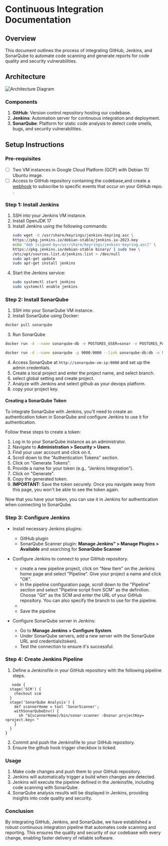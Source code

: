 # Continuous Integration Documentation

## Overview

This document outlines the process of integrating GitHub, Jenkins, and SonarQube to automate code scanning and generate reports for code quality and security vulnerabilities.

## Architecture

![Architecture Diagram](link-to-your-diagram)

### Components

1. **GitHub**: Version control repository hosting our codebase.
2. **Jenkins**: Automation server for continuous integration and deployment.
3. **SonarQube**: Platform for static code analysis to detect code smells, bugs, and security vulnerabilities.

## Setup Instructions

### Pre-requisites

- [ ] Two VM instances in Google Cloud Platform (GCP) with Debian 11/ Ubuntu image.
- [ ] Access to GitHub repository containing the codebase,and create a [webhook](https://docs.github.com/en/webhooks/using-webhooks/creating-webhooks) to subscribe to specific events that occur on your GitHub repo.
.

### Step 1: Install Jenkins

1. SSH into your Jenkins VM instance.
2. Install OpenJDK 17
3. Install Jenkins using the following commands:
   ```bash
   sudo wget -O /usr/share/keyrings/jenkins-keyring.asc \
   https://pkg.jenkins.io/debian-stable/jenkins.io-2023.key
   echo "deb [signed-by=/usr/share/keyrings/jenkins-keyring.asc]" \
   https://pkg.jenkins.io/debian-stable binary/ | sudo tee \
   /etc/apt/sources.list.d/jenkins.list > /dev/null
   sudo apt-get update
   sudo apt-get install jenkins

4. Start the Jenkins service:
   ```bash
   sudo systemctl start jenkins
   sudo systemctl enable jenkins

### Step 2: Install SonarQube
1.  SSH into your SonarQube VM instance.
2.  Install SonarQube using Docker:
   ```bash
docker pull sonarqube
```
3.  Run SonarQube
```bash
docker run -d --name sonarqube-db -e POSTGRES_USER=sonar -e POSTGRES_PASSWORD=sonar -e POSTGRES_DB=sonarqube postgres:alpine
```


```bash
docker run -d --name sonarqube -p 9000:9000 --link sonarqube-db:db -e SONAR_JDBC_URL=jdbc:postgresql://db:5432/sonarqube -e SONAR_JDBC_USERNAME=sonar -e SONAR_JDBC_PASSWORD=sonar sonarqube
```
4. Access SonarQube at `http://sonarqube-vm-ip:9000` and set up the admin credentials.
5.  Create a local project and enter the project name, and select branch.
6.  select global setting and create project.
7.  Analyze with Jenkins and select github as your devops platform.
8.  copy your project key.
#### Creating a SonarQube Token

To integrate SonarQube with Jenkins, you'll need to create an authentication token in SonarQube and configure Jenkins to use it for authentication.

Follow these steps to create a token:

1. Log in to your SonarQube instance as an administrator.
2. Navigate to **Administration > Security > Users**.
3. Find your user account and click on it.
4. Scroll down to the "Authentication Tokens" section.
5. Click on "Generate Tokens".
6. Provide a name for your token (e.g., "Jenkins Integration").
7. Click on "Generate".
8. Copy the generated token.
9. **IMPORTANT:** Save the token securely. Once you navigate away from this page, you won't be able to see the token again.

Now that you have your token, you can use it in Jenkins for authentication when connecting to SonarQube.


   
### Step 3: Configure Jenkins

- Install necessary Jenkins plugins:
  - GitHub plugin
  - SonarQube Scanner plugin: **Manage Jenkins" > Manage Plugins > Available** and searching for **SonarQube Scanner**
    
- Configure Jenkins to connect to your GitHub repository.
   - create a new pipeline project, click on "New Item" on the Jenkins home page and select "Pipeline". Give your project a name and click "OK".
   - In the pipeline configuration page, scroll down to the "Pipeline" section and select "Pipeline script from SCM" as the definition. Choose "Git" as the SCM and enter the URL 
     of your GitHub repository. You can also specify the branch to use for the pipeline.
   -
   - Save the pipeline
     
     
  
- Configure SonarQube server in Jenkins:
  - Go to **Manage Jenkins > Configure System**.
  - Under SonarQube servers, add a new server with the SonarQube URL and credentials(token).
  - Test the connection to ensure it's successful.

### Step 4: Create Jenkins Pipeline

1. Define a Jenkinsfile in your GitHub repository with the following pipeline steps.
```
   node {
  stage('SCM') {
    checkout scm
  }
  stage('SonarQube Analysis') {
    def scannerHome = tool 'SonarScanner';
    withSonarQubeEnv() {
      sh "${scannerHome}/bin/sonar-scanner -Dsonar.projectKey=<project.key> "
    }
  }
}
```

2. Commit and push the Jenkinsfile to your GitHub repository.
3. Ensure the github hook trigger checkbox is ticked.

### Usage

1. Make code changes and push them to your GitHub repository.
2. Jenkins will automatically trigger a build when changes are detected. 
3. Jenkins will execute the pipeline defined in the Jenkinsfile, including code scanning with SonarQube.
4. SonarQube analysis results will be displayed in Jenkins, providing insights into code quality and security.

### Conclusion

By integrating GitHub, Jenkins, and SonarQube, we have established a robust continuous integration pipeline that automates code scanning and reporting. This ensures the quality and security of our codebase with every change, enabling faster delivery of reliable software.


